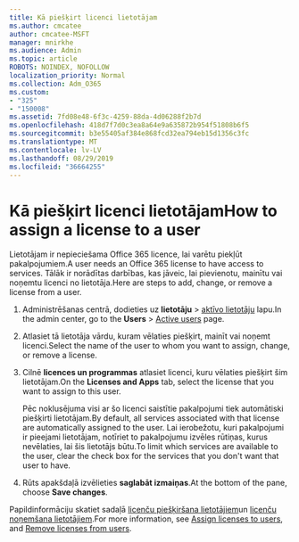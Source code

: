 ```yaml
---
title: Kā piešķirt licenci lietotājam
ms.author: cmcatee
author: cmcatee-MSFT
manager: mnirkhe
ms.audience: Admin
ms.topic: article
ROBOTS: NOINDEX, NOFOLLOW
localization_priority: Normal
ms.collection: Adm_O365
ms.custom:
- "325"
- "150008"
ms.assetid: 7fd08e48-6f3c-4259-88da-4d06288f2b7d
ms.openlocfilehash: 418d7f7d0c3ea8a64e9a635872b954f51808b6f5
ms.sourcegitcommit: b3e55405af384e868fcd32ea794eb15d1356c3fc
ms.translationtype: MT
ms.contentlocale: lv-LV
ms.lasthandoff: 08/29/2019
ms.locfileid: "36664255"
---
```

# <a name="how-to-assign-a-license-to-a-user"></a><span data-ttu-id="fa490-102">Kā piešķirt licenci lietotājam</span><span class="sxs-lookup"><span data-stu-id="fa490-102">How to assign a license to a user</span></span>

<span data-ttu-id="fa490-103">Lietotājam ir nepieciešama Office 365 licence, lai varētu piekļūt pakalpojumiem.</span><span class="sxs-lookup"><span data-stu-id="fa490-103">A user needs an Office 365 license to have access to services.</span></span> <span data-ttu-id="fa490-104">Tālāk ir norādītas darbības, kas jāveic, lai pievienotu, mainītu vai noņemtu licenci no lietotāja.</span><span class="sxs-lookup"><span data-stu-id="fa490-104">Here are steps to add, change, or remove a license from a user.</span></span>
  
1. <span data-ttu-id="fa490-105">Administrēšanas centrā, dodieties uz **lietotāju** \> [aktīvo lietotāju](https://go.microsoft.com/fwlink/p/?linkid=834822) lapu.</span><span class="sxs-lookup"><span data-stu-id="fa490-105">In the admin center, go to the **Users** \> [Active users](https://go.microsoft.com/fwlink/p/?linkid=834822) page.</span></span>

2. <span data-ttu-id="fa490-106">Atlasiet tā lietotāja vārdu, kuram vēlaties piešķirt, mainīt vai noņemt licenci.</span><span class="sxs-lookup"><span data-stu-id="fa490-106">Select the name of the user to whom you want to assign, change, or remove a license.</span></span>

3. <span data-ttu-id="fa490-107">Cilnē **licences un programmas** atlasiet licenci, kuru vēlaties piešķirt šim lietotājam.</span><span class="sxs-lookup"><span data-stu-id="fa490-107">On the **Licenses and Apps** tab, select the license that you want to assign to this user.</span></span>

    <span data-ttu-id="fa490-108">Pēc noklusējuma visi ar šo licenci saistītie pakalpojumi tiek automātiski piešķirti lietotājam.</span><span class="sxs-lookup"><span data-stu-id="fa490-108">By default, all services associated with that license are automatically assigned to the user.</span></span> <span data-ttu-id="fa490-109">Lai ierobežotu, kuri pakalpojumi ir pieejami lietotājam, notīriet to pakalpojumu izvēles rūtiņas, kurus nevēlaties, lai šis lietotājs būtu.</span><span class="sxs-lookup"><span data-stu-id="fa490-109">To limit which services are available to the user, clear the check box for the services that you don't want that user to have.</span></span>

4. <span data-ttu-id="fa490-110">Rūts apakšdaļā izvēlieties **saglabāt izmaiņas**.</span><span class="sxs-lookup"><span data-stu-id="fa490-110">At the bottom of the pane, choose **Save changes**.</span></span>

<span data-ttu-id="fa490-111">Papildinformāciju skatiet sadaļā [licenču piešķiršana lietotājiem](https://docs.microsoft.com/office365/admin/subscriptions-and-billing/assign-licenses-to-users)un [licenču noņemšana lietotājiem](https://docs.microsoft.com/office365/admin/subscriptions-and-billing/remove-licenses-from-users).</span><span class="sxs-lookup"><span data-stu-id="fa490-111">For more information, see [Assign licenses to users](https://docs.microsoft.com/office365/admin/subscriptions-and-billing/assign-licenses-to-users), and [Remove licenses from users](https://docs.microsoft.com/office365/admin/subscriptions-and-billing/remove-licenses-from-users).</span></span>